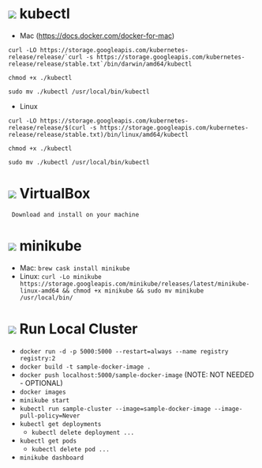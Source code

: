 # ![](https://storage.googleapis.com/material-icons/external-assets/v4/icons/svg/ic_done_black_24px.svg) kubectl
- Mac (https://docs.docker.com/docker-for-mac)
```shell
curl -LO https://storage.googleapis.com/kubernetes-release/release/`curl -s https://storage.googleapis.com/kubernetes-release/release/stable.txt`/bin/darwin/amd64/kubectl

chmod +x ./kubectl

sudo mv ./kubectl /usr/local/bin/kubectl
```

- Linux
```shell
curl -LO https://storage.googleapis.com/kubernetes-release/release/$(curl -s https://storage.googleapis.com/kubernetes-release/release/stable.txt)/bin/linux/amd64/kubectl

chmod +x ./kubectl

sudo mv ./kubectl /usr/local/bin/kubectl
```

# ![](https://www.virtualbox.org/wiki/Downloads) VirtualBox
```
 Download and install on your machine
 ```

# ![](https://storage.googleapis.com/material-icons/external-assets/v4/icons/svg/ic_done_black_24px.svg) minikube
- Mac: `brew cask install minikube`
- Linux: `curl -Lo minikube https://storage.googleapis.com/minikube/releases/latest/minikube-linux-amd64 && chmod +x minikube && sudo mv minikube /usr/local/bin/`


# ![](https://storage.googleapis.com/material-icons/external-assets/v4/icons/svg/ic_directions_run_black_24px.svg) Run Local Cluster
 - `docker run -d -p 5000:5000 --restart=always --name registry registry:2`
 - `docker build -t sample-docker-image .`
 - `docker push localhost:5000/sample-docker-image` (NOTE:  NOT NEEDED - OPTIONAL)
 - `docker images`
 - `minikube start`
 - `kubectl run sample-cluster --image=sample-docker-image --image-pull-policy=Never`
 - `kubectl get deployments`
	- `kubectl delete deployment ...`
 - `kubectl get pods`
	- `kubectl delete pod ...`
 - `minikube dashboard`
